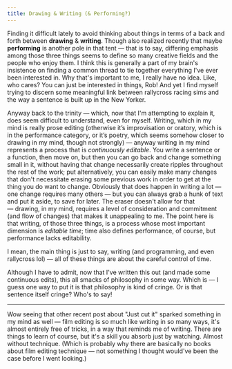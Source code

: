 ```yaml
---
title: Drawing & Writing (& Performing?)
---
```


Finding it difficult lately to avoid thinking about things in terms of a back and forth between __drawing__ & __writing__. Though also realized recently that maybe __performing__ is another pole in that tent — that is to say, differing emphasis among those three things seems to define so many creative fields and the people who enjoy them. I think this is generally a part of my brain's insistence on finding a common thread to tie together everything I've ever been interested in. Why that's important to me, I really have no idea. Like, who cares? You can just be interested in things, Rob! And yet I find myself trying to discern some meaningful link between rallycross racing sims and the way a sentence is built up in the New Yorker.

Anyway back to the trinity — which, now that I'm attempting to explain it, does seem difficult to understand, even for myself. Writing, which in my mind is really prose editing (otherwise it’s improvisation or oratory, which is in the performance category, or it’s poetry, which seems somehow closer to drawing in my mind, though not strongly) — anyway writing in my mind represents a process that is _continuously editable_. You write a sentence or a function, then move on, but then you can go back and change something small in it, without having that change necessarily create ripples throughout the rest of the work; put alternatively, you can easily make many changes that don't necessitate erasing some previous work in order to get at the thing you do want to change. Obviously that does happen in writing a lot — one change requires many others — but you can always grab a hunk of text and put it aside, to save for later. The eraser doesn't allow for that — drawing, in my mind, requires a level of consideration and commitment (and flow of changes) that makes it unappealing to me. The point here is that writing, of those three things, is a process whose most important dimension is _editable time_; time also defines performance, of course, but performance lacks editability.

I mean, the main thing is just to say, writing (and programming, and even rallycross lol) — all of these things are about the careful control of time.

Although I have to admit, now that I've written this out (and made some continuous edits), this all smacks of philosophy in some way. Which is — I guess one way to put it is that philosophy is kind of cringe. Or is that sentence itself cringe? Who's to say!

___

Wow seeing that other recent post about "Just cut it" sparked something in my mind as well — film editing is so much like writing in so many ways, it's almost entirely free of tricks, in a way that reminds me of writing. There are things to learn of course, but it's a skill you absorb just by watching. Almost without technique. (Which is probably why there are basically no books about film editing technique — not something I thought would've been the case before I went looking.)